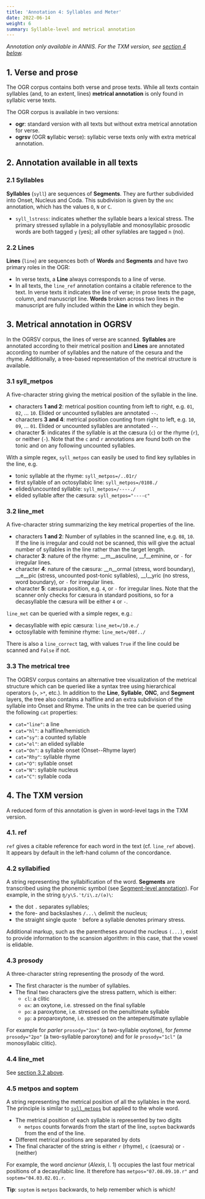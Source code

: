 ```yaml
---
title: 'Annotation 4: Syllables and Meter'
date: 2022-06-14
weight: 6
summary: Syllable-level and metrical annotation
---
```


_Annotation only available in ANNIS. For the TXM version, see [section 4 below](#4-the-txm-version)._ 

## 1. Verse and prose

The OGR corpus contains both verse and prose texts. While all texts contain syllables (and, to an extent, lines)
__metrical annotation__ is only found in syllabic verse texts.

The OGR corpus is available in two versions:
+ __ogr__: standard version with all texts but without extra metrical annotation for verse.
+ __ogrsv__ (OGR **s**yllabic **v**erse): syllabic verse texts only with extra metrical annotation.

## 2. Annotation available in all texts

### 2.1 Syllables

__Syllables__ (`syll`) are sequences of __Segments__.  They are further subdivided into Onset, Nucleus
and Coda. This subdivision is given by the `onc` annotation, which has the values `O`, `N` or `C`.

+ `syll_lstress`: indicates whether the syllable bears a lexical stress.
The primary stressed syllable in a polysyllable and monosyllabic prosodic words are both tagged
`y` (yes); all other syllables are tagged `n` (no).

### 2.2 Lines

__Lines__ (`line`) are sequences both of __Words__ and __Segments__ and have two primary roles in the OGR:

+ In verse texts, a __Line__ always corresponds to a line of verse.
+ In all texts, the `line_ref` annotation contains a citable reference to the text. In verse texts
it indicates the line of verse; in prose texts the page, column, and manuscript line. __Words__
broken across two lines in the manuscript are fully included within the __Line__ in which they begin.

## 3. Metrical annotation in OGRSV

In the OGRSV corpus, the lines of verse are scanned. __Syllables__ are annotated according to their
metrical position and __Lines__ are annotated according to number of syllables and the nature of the
cesura and the rhyme. Additionally, a tree-based representation of the metrical structure is available.

### 3.1 syll_metpos

A five-character string giving the metrical position of the syllable in the line.
+ characters __1 and 2__: metrical position counting from left to right, e.g. `01`, `02`, ... `10`.
Elided or uncounted syllables are annotated `--`.
+ characters __3 and 4__: metrical position counting from right to left, e.g. `10`, `09`, ... `01`.
Elided or uncounted syllables are annotated `--`.
+ character __5__: indicates if the syllable is at the cæsura (`c`) or the rhyme (`r`), or neither (`-`).
Note that the `c` and `r` annotations are found both on the tonic and on any following uncounted syllables.

With a simple regex, `syll_metpos` can easily be used to find key syllables in the line, e.g.
+ tonic syllable at the rhyme: `syll_metpos=/..01r/`
+ first syllable of an octosyllabic line: `syll_metpos=/0108./`
+ elided/uncounted syllable: `syll_metpos=/----./`
+ elided syllable after the cæsura: `syll_metpos="----c"`

### 3.2 line_met

A five-character string summarizing the key metrical properties of the line.
+ characters __1 and 2__: Number of syllables in the scanned line, e.g. `08`, `10`. If the line is irregular and could not
be scanned, this will give the actual number of syllables in the line rather than the target length.
+ character __3__: nature of the rhyme: __m__asculine, __f__eminine, or `-` for irregular lines.
+ character __4__: nature of the cæsura: __n__ormal (stress, word boundary), __e__pic (stress, uncounted
post-tonic syllables), __l__yric (no stress, word boundary), or `-` for irregular lines.
+ character __5__: cæsura position, e.g. `4`, or `-` for irregular lines. Note that the scanner only checks for cæsura in
standard positions, so for a decasyllable the cæsura will be either `4` or `-`.

`line_met` can be queried with a simple regex, e.g.:
+ decasyllable with epic cæsura: `line_met=/10.e./`
+ octosyllable with feminine rhyme: `line_met=/08f../`

There is also a `line_correct` tag, with values `True` if the line could be scanned and `False` if not.

### 3.3 The metrical tree

The OGRSV corpus contains an alternative tree visualization of the metrical structure which can be queried
like a syntax tree using hierarchical operators (`>`, `>*`, etc.). In addition to the __Line__,
__Syllable__, __ONC__, and __Segment__ layers, the tree also contains a halfline and an extra 
subdivision of the syllable into Onset and Rhyme. The units in the tree can be queried using the
following `cat` properties:
+ `cat="line"`: a line
+ `cat="hl"`: a halfline/hemistich
+ `cat="sy"`: a counted syllable
+ `cat="el"`: an elided syllable
+ `cat="On"`: a syllable onset (Onset--Rhyme layer)
+ `cat="Rhy"`: syllable rhyme
+ `cat="O"`: syllable onset
+ `cat="N"`: syllable nucleus
+ `cat="C"`: syllable coda

## 4. The TXM version

A reduced form of this annotation is given in word-level tags in the TXM version.

### 4.1. ref

`ref` gives a citable reference for each word in the text (cf. `line_ref` above). It appears by default in the left-hand
column of the concordance.

### 4.2 syllabified

A string representing the syllabification of the word. __Segments__ are transcribed using the phonemic
symbol (see [Segment-level annotation](/docs/annotation-segs)). For example, in the string
`ʤ/y\S.'t/i\.z/(ə)\`:
+ the dot `.` separates syllables;
+ the fore- and backslashes `/...\` delimit the nucleus;
+ the straight single quote `'` before a syllable denotes primary stress.

Additional markup, such as the parentheses around the nucleus `(...)`, exist to provide information
to the scansion algorithm: in this case, that the vowel is elidable.

### 4.3 prosody

A three-character string representing the prosody of the word.
+ The first character is the number of syllables.
+ The final two characters give the stress pattern, which is either:
	+ `cl`: a clitic
	+ `ox`: an oxytone, i.e. stressed on the final syllable
	+ `po`: a paroxytone, i.e. stressed on the penultimate syllable
	+ `pp`: a proparoxytone, i.e. stressed on the antepenultimate syllable

For example for _parler_ `prosody="2ox"` (a two-syllable oxytone), for 
_femme_ `prosody="2po"` (a two-syllable paroxytone) and for _le_ `prosody="1cl"`
(a monosyllabic clitic).

### 4.4 line_met

See [section 3.2 above](#32-line_met).

### 4.5 metpos and soptem

A string representing the metrical position of all the syllables in the word. The
principle is similar to [`syll_metpos`](#31-syll_metpos) but applied to the whole word.
+ The metrical position of each syllable is represented by two digits
	+ `metpos` counts forwards from the start of the line, `soptem` backwards from the end of the line. 
+ Different metrical positions are separated by dots
+ The final character of the string is either `r` (rhyme), `c` (caesura) or `-` (neither)

For example, the word _ancienur_ (_Alexis_, l. 1) occupies the last four metrical positions
of a decasyllabic line. It therefore has `metpos="07.08.09.10.r"` and `soptem="04.03.02.01.r`.

__Tip__: `soptem` is `metpos` backwards, to help remember which is which!